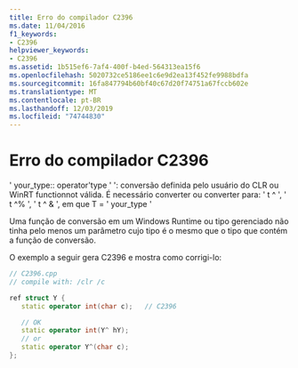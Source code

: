 ```yaml
---
title: Erro do compilador C2396
ms.date: 11/04/2016
f1_keywords:
- C2396
helpviewer_keywords:
- C2396
ms.assetid: 1b515ef6-7af4-400f-b4ed-564313ea15f6
ms.openlocfilehash: 5020732ce5186ee1c6e9d2ea13f452fe9988bdfa
ms.sourcegitcommit: 16fa847794b60bf40c67d20f74751a67fccb602e
ms.translationtype: MT
ms.contentlocale: pt-BR
ms.lasthandoff: 12/03/2019
ms.locfileid: "74744830"
---
```

# <a name="compiler-error-c2396"></a>Erro do compilador C2396

' your_type:: operator'type ' ': conversão definida pelo usuário do CLR ou WinRT functionnot válida. É necessário converter ou converter para: ' t ^ ', ' t ^% ', ' t ^ & ', em que T = ' your_type '

Uma função de conversão em um Windows Runtime ou tipo gerenciado não tinha pelo menos um parâmetro cujo tipo é o mesmo que o tipo que contém a função de conversão.

O exemplo a seguir gera C2396 e mostra como corrigi-lo:

```cpp
// C2396.cpp
// compile with: /clr /c

ref struct Y {
   static operator int(char c);   // C2396

   // OK
   static operator int(Y^ hY);
   // or
   static operator Y^(char c);
};
```
